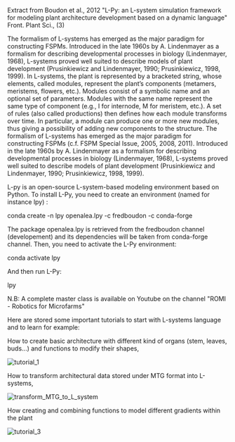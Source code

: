 
Extract from Boudon et al., 2012 "L-Py: an L-system simulation framework for modeling plant architecture development based on a dynamic language" Front. Plant Sci., (3)

The formalism of L-systems has emerged as the major paradigm for constructing FSPMs. Introduced in the late 1960s by A. Lindenmayer as a formalism for describing developmental processes in biology (Lindenmayer, 1968),
L-systems proved well suited to describe models of plant development (Prusinkiewicz and Lindenmayer, 1990; Prusinkiewicz, 1998, 1999). In L-systems, the plant is represented by a bracketed string, whose elements, called modules,
represent the plant’s components (metamers, meristems, flowers, etc.). Modules consist of a symbolic name and an optional set of parameters. Modules with the same name represent the same type of component 
(e.g., I for internode, M for meristem, etc.). A set of rules (also called productions) then defines how each module transforms over time. In particular, a module can produce one or more new modules, thus giving a possibility 
of adding new components to the structure. The formalism of L-systems has emerged as the major paradigm for constructing FSPMs (c.f. FSPM Special Issue, 2005, 2008, 2011). Introduced in the late 1960s by A. Lindenmayer
as a formalism for describing developmental processes in biology (Lindenmayer, 1968), L-systems proved well suited to describe models of plant development (Prusinkiewicz and Lindenmayer, 1990; Prusinkiewicz, 1998, 1999). 

L-py is an open-source L-system-based modeling environment based on Python. To install L-Py, you need to create an environment (named for instance lpy) :

conda create -n lpy openalea.lpy -c fredboudon -c conda-forge

The package openalea.lpy is retrieved from the fredboudon channel (developement) and its dependencies will be taken from conda-forge channel. Then, you need to activate the L-Py environment:

conda activate lpy

And then run L-Py:

lpy

N.B: A complete master class is available on Youtube on the channel "ROMI - Robotics for Microfarms"

Here are stored some important tutorials to start with L-systems language and to learn for example:

How to create basic architecture with different kind of organs (stem, leaves, buds...) and functions to modify their shapes,

![tutorial_1](https://github.com/dfawok/L-systems/assets/128010740/1e5cc912-de62-4a59-9110-80b01248c095)

How to transform architectural data stored under MTG format into L-systems,

![transform_MTG_to_L_system](https://github.com/dfawok/L-systems/assets/128010740/3ee771ec-bb41-4619-be76-a66cd3239efc)

How creating and combining functions to model different gradients within the plant

![tutorial_3](https://github.com/dfawok/L-systems/assets/128010740/1733fc56-ac77-44e6-b552-e36780412bb4)



